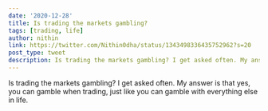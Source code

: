 ```yaml
---
date: '2020-12-28'
title: Is trading the markets gambling?
tags: [trading, life]
author: nithin
link: https://twitter.com/Nithin0dha/status/1343498336435752962?s=20
post_type: tweet
description: Is trading the markets gambling? I get asked often. My answer is that yes, you can gamble when trading, just like you can gamble with everything else in life.
---
```


Is trading the markets gambling? I get asked often. My answer is that yes, you can gamble when trading, just like you can gamble with everything else in life.